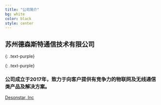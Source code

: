 ```yaml
---
title: "公司简介"
bg: white
color: black
style: center
---
```


## 苏州德森斯特通信技术有限公司
{: .text-purple}


<span class="fa-stack subtlecircle" style="font-size:100px; background:rgba(255,166,0,0.1)">
  <i class="fa fa-circle fa-stack-2x text-white"></i>
  <i class="fa fa-globe fa-stack-1x text-orange"></i>
</span>

{: .text-purple}
### 公司成立于2017年，致力于向客户提供有竞争力的物联网及无线通信类产品及解决方案。



<span id="forkongithub">
  <a href="{{ site.source_link }}" class="bg-blue">
    Desonstar, Inc
  </a>
</span>
